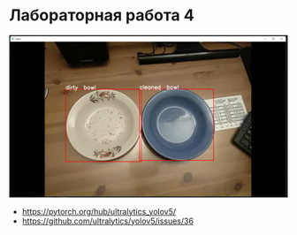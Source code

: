 # Лабораторная работа 4


![](screen/1.png)<br>

- https://pytorch.org/hub/ultralytics_yolov5/
- https://github.com/ultralytics/yolov5/issues/36